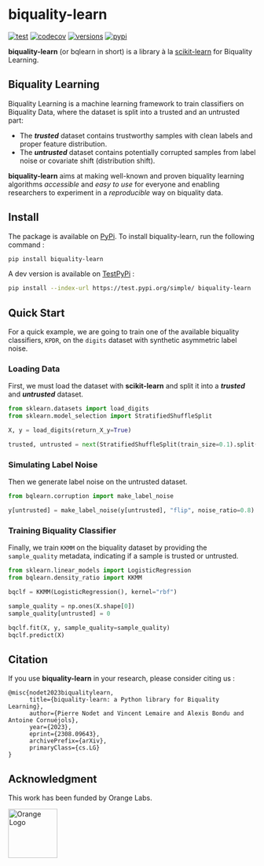 # biquality-learn

[![test](https://github.com/biquality-learn/biquality-learn/actions/workflows/test.yml/badge.svg)](https://github.com/biquality-learn/biquality-learn/actions/workflows/test.yml)
[![codecov](https://codecov.io/gh/biquality-learn/biquality-learn/branch/main/graph/badge.svg)](https://codecov.io/gh/biquality-learn/biquality-learn)
[![versions](https://img.shields.io/badge/python-3.9%20|%203.10-blue)](https://img.shields.io/badge/python-3.9%20|%203.10-blue)
[![pypi](https://img.shields.io/pypi/v/biquality-learn?color=blue)](https://pypi.org/project/biquality-learn/)

**biquality-learn** (or bqlearn in short) is a library à la [scikit-learn](https://github.com/scikit-learn/scikit-learn) for Biquality Learning. 

## Biquality Learning

Biquality Learning is a machine learning framework to train classifiers on Biquality Data, where the dataset is split into a trusted and an untrusted part:

* The ***trusted*** dataset contains trustworthy samples with clean labels and proper feature distribution.
* The ***untrusted*** dataset contains potentially corrupted samples from label noise or covariate shift (distribution shift).

**biquality-learn** aims at making well-known and proven biquality learning algorithms *accessible* and *easy to use* for everyone and enabling researchers to experiment in a *reproducible* way on biquality data.

## Install

The package is available on [PyPi](https://pypi.org). To install biquality-learn, run the following command :

```bash
pip install biquality-learn
```

A dev version is available on [TestPyPi](https://test.pypi.org) :

```bash
pip install --index-url https://test.pypi.org/simple/ biquality-learn
```

## Quick Start

For a quick example, we are going to train one of the available biquality classifiers, ``KPDR``, on the ``digits`` dataset with synthetic asymmetric label noise.

### Loading Data

First, we must load the dataset with **scikit-learn** and split it into a ***trusted*** and ***untrusted*** dataset.

```python
from sklearn.datasets import load_digits
from sklearn.model_selection import StratifiedShuffleSplit

X, y = load_digits(return_X_y=True)

trusted, untrusted = next(StratifiedShuffleSplit(train_size=0.1).split(X, y))
```

### Simulating Label Noise

Then we generate label noise on the untrusted dataset.

```python
from bqlearn.corruption import make_label_noise

y[untrusted] = make_label_noise(y[untrusted], "flip", noise_ratio=0.8)
```

### Training Biquality Classifier

Finally, we train ``KKMM`` on the biquality dataset by providing the ``sample_quality`` metadata, indicating if a sample is trusted or untrusted.

```python
from sklearn.linear_models import LogisticRegression
from bqlearn.density_ratio import KKMM

bqclf = KKMM(LogisticRegression(), kernel="rbf")

sample_quality = np.ones(X.shape[0])
sample_quality[untrusted] = 0

bqclf.fit(X, y, sample_quality=sample_quality)
bqclf.predict(X)
```

## Citation

If you use **biquality-learn** in your research, please consider citing us :

```
@misc{nodet2023biqualitylearn,
      title={biquality-learn: a Python library for Biquality Learning}, 
      author={Pierre Nodet and Vincent Lemaire and Alexis Bondu and Antoine Cornuéjols},
      year={2023},
      eprint={2308.09643},
      archivePrefix={arXiv},
      primaryClass={cs.LG}
}
```

## Acknowledgment

This work has been funded by Orange Labs.

[<img src="https://c.woopic.com/logo-orange.png" alt="Orange Logo" width="100"/>](https://orange.com)
